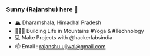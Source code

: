 ### Sunny (Rajanshu) here 👋

- 🏔️ Dharamshala, Himachal Pradesh
- 👨🏻‍💻 Building Life in Mountains #Yoga & #Technology
- 💻 Make Projects with @hackerlabsindia
- 📫 Email : rajanshu.ujjwal@gmail.com  
